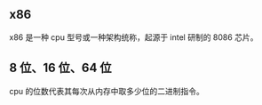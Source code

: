 ## x86

x86 是一种 cpu 型号或一种架构统称，起源于 intel 研制的 8086 芯片。

## 8 位、16 位、64 位

cpu 的位数代表其每次从内存中取多少位的二进制指令。
